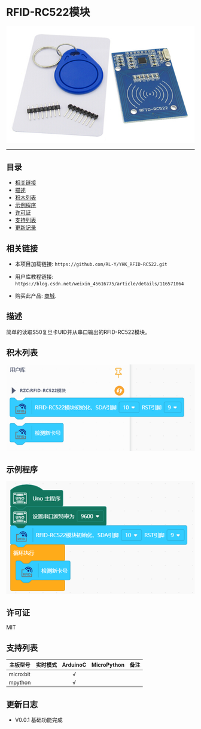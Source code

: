 # RFID-RC522模块


![](./arduinoC/_images/featured.png)

---------------------------------------------------------

## 目录

* [相关链接](#相关链接)
* [描述](#描述)
* [积木列表](#积木列表)
* [示例程序](#示例程序)
* [许可证](#许可证)
* [支持列表](#支持列表)
* [更新记录](#更新记录)

## 相关链接
* 本项目加载链接: ```https://github.com/RL-Y/YHK_RFID-RC522.git```

* 用户库教程链接: ```https://blog.csdn.net/weixin_45616775/article/details/116571064```

* 购买此产品: [商城](https://www.dfrobot.com.cn/).

## 描述
简单的读取S50复旦卡UID并从串口输出的RFID-RC522模块。

## 积木列表

![](./arduinoC/_images/blocks.png)



## 示例程序

![](./arduinoC/_images/example.png)

## 许可证

MIT

## 支持列表

主板型号                | 实时模式    | ArduinoC   | MicroPython    | 备注
------------------ | :----------: | :----------: | :---------: | -----
micro:bit        |             |       √       |             | 
mpython        |             |        √      |             | 


## 更新日志
* V0.0.1  基础功能完成